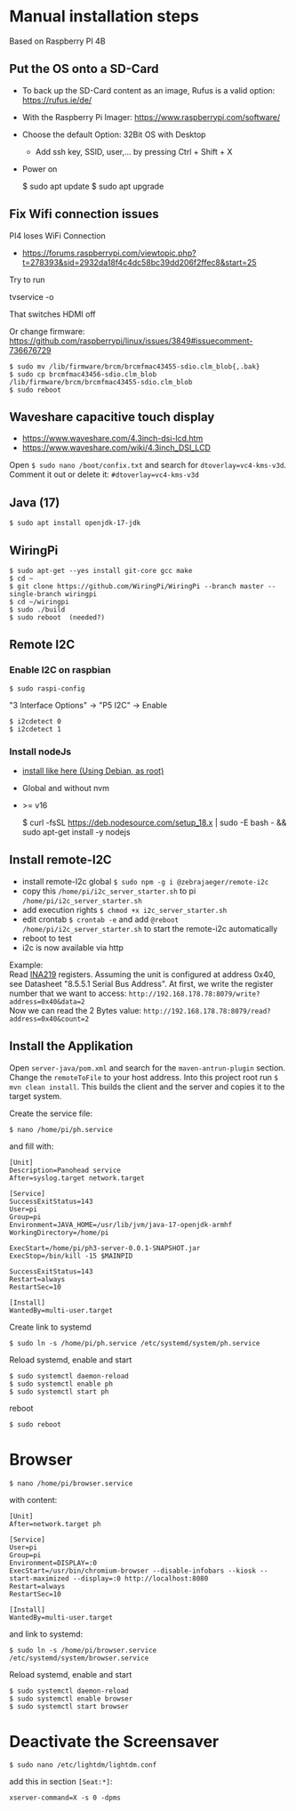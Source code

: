# Manual installation steps

Based on Raspberry PI 4B

## Put the OS onto a SD-Card

 - To back up the SD-Card content as an image, Rufus is a valid option: <https://rufus.ie/de/>
 - With the Raspberry Pi Imager: <https://www.raspberrypi.com/software/>
 - Choose the default Option: 32Bit OS with Desktop
   - Add ssh key, SSID, user,... by pressing Ctrl + Shift + X
 - Power on


    $ sudo apt update
    $ sudo apt upgrade

## Fix Wifi connection issues

PI4 loses WiFi Connection

- https://forums.raspberrypi.com/viewtopic.php?t=278393&sid=2932da18f4c4dc58bc39dd206f2ffec8&start=25

Try to run

tvservice -o

That switches HDMI off

Or change firmware: https://github.com/raspberrypi/linux/issues/3849#issuecomment-736676729

    $ sudo mv /lib/firmware/brcm/brcmfmac43455-sdio.clm_blob{,.bak}
    $ sudo cp brcmfmac43456-sdio.clm_blob /lib/firmware/brcm/brcmfmac43455-sdio.clm_blob
    $ sudo reboot

## Waveshare capacitive touch display

- <https://www.waveshare.com/4.3inch-dsi-lcd.htm>
- <https://www.waveshare.com/wiki/4.3inch_DSI_LCD>

Open `$ sudo nano /boot/confix.txt` and search for `dtoverlay=vc4-kms-v3d`.
Comment it out or delete it: `#dtoverlay=vc4-kms-v3d`

## Java (17)

    $ sudo apt install openjdk-17-jdk

## WiringPi

    $ sudo apt-get --yes install git-core gcc make
    $ cd ~
    $ git clone https://github.com/WiringPi/WiringPi --branch master --single-branch wiringpi
    $ cd ~/wiringpi
    $ sudo ./build
    $ sudo reboot  (needed?)

## Remote I2C

### Enable I2C on raspbian

    $ sudo raspi-config 

"3 Interface Options" -> "P5 I2C" -> Enable

    $ i2cdetect 0
    $ i2cdetect 1

### Install nodeJs

  - [install like here (Using Debian, as root)](https://github.com/nodesource/distributions#using-debian-as-root-1)
  - Global and without nvm
  - &gt;= v16


    $ curl -fsSL https://deb.nodesource.com/setup_18.x | sudo -E bash - &&\
       sudo apt-get install -y nodejs


## Install remote-I2C

- install remote-I2c global `$ sudo npm -g i @zebrajaeger/remote-i2c`
- copy this `/home/pi/i2c_server_starter.sh` to pi `/home/pi/i2c_server_starter.sh` 
- add execution rights `$ chmod +x i2c_server_starter.sh`
- edit crontab  `$ crontab -e` and add `@reboot /home/pi/i2c_server_starter.sh` to start the remote-i2c automatically
- reboot to test    
- i2c is now available via http

Example:    
Read [INA219](https://www.ti.com/lit/ds/symlink/ina219.pdf) registers.
Assuming the unit is configured at address 0x40, see Datasheet "8.5.5.1 Serial Bus Address".
At first, we write the register number that we want to access:
    `http://192.168.178.78:8079/write?address=0x40&data=2`    
Now we can read the 2 Bytes value: `http://192.168.178.78:8079/read?address=0x40&count=2`    

## Install the Applikation

Open `server-java/pom.xml` and search for the `maven-antrun-plugin` section.
Change the `remoteToFile` to your host address.
Into this project root run `$ mvn clean install`. This builds the client and the server and copies 
it to the target system. 

Create the service file:

    $ nano /home/pi/ph.service

and fill with:

    [Unit]
    Description=Panohead service
    After=syslog.target network.target
    
    [Service]
    SuccessExitStatus=143
    User=pi
    Group=pi
    Environment=JAVA_HOME=/usr/lib/jvm/java-17-openjdk-armhf
    WorkingDirectory=/home/pi
    
    ExecStart=/home/pi/ph3-server-0.0.1-SNAPSHOT.jar
    ExecStop=/bin/kill -15 $MAINPID
    
    SuccessExitStatus=143
    Restart=always
    RestartSec=10
    
    [Install]
    WantedBy=multi-user.target

Create link to systemd

    $ sudo ln -s /home/pi/ph.service /etc/systemd/system/ph.service

Reload systemd, enable and start

    $ sudo systemctl daemon-reload
    $ sudo systemctl enable ph
    $ sudo systemctl start ph

reboot

    $ sudo reboot

# Browser

    $ nano /home/pi/browser.service

with content:

    [Unit]
    After=network.target ph
    
    [Service]
    User=pi
    Group=pi
    Environment=DISPLAY=:0
    ExecStart=/usr/bin/chromium-browser --disable-infobars --kiosk --start-maximized --display=:0 http://localhost:8080
    Restart=always
    RestartSec=10
    
    [Install]
    WantedBy=multi-user.target

and link to systemd:

    $ sudo ln -s /home/pi/browser.service /etc/systemd/system/browser.service    

Reload systemd, enable and start

    $ sudo systemctl daemon-reload
    $ sudo systemctl enable browser
    $ sudo systemctl start browser

# Deactivate the Screensaver

    $ sudo nano /etc/lightdm/lightdm.conf

add this in section `[Seat:*]`:

    xserver-command=X -s 0 -dpms
